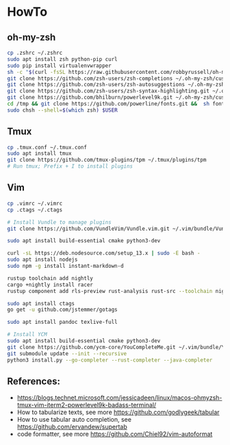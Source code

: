 # HowTo

## oh-my-zsh

```bash
cp .zshrc ~/.zshrc
sudo apt install zsh python-pip curl
sudo pip install virtualenvwrapper
sh -c "$(curl -fsSL https://raw.githubusercontent.com/robbyrussell/oh-my-zsh/master/tools/install.sh)"
git clone https://github.com/zsh-users/zsh-completions ~/.oh-my-zsh/custom/plugins/zsh-completions
git clone https://github.com/zsh-users/zsh-autosuggestions ~/.oh-my-zsh/custom/plugins/zsh-autosuggestions
git clone https://github.com/zsh-users/zsh-syntax-highlighting.git ~/.oh-my-zsh/custom/plugins/zsh-syntax-highlighting
git clone https://github.com/bhilburn/powerlevel9k.git ~/.oh-my-zsh/custom/themes/powerlevel9k
cd /tmp && git clone https://github.com/powerline/fonts.git &&  sh fonts/install.sh && cd -
sudo chsh --shell=$(which zsh) $USER
```

## Tmux

```bash
cp .tmux.conf ~/.tmux.conf
sudo apt install tmux
git clone https://github.com/tmux-plugins/tpm ~/.tmux/plugins/tpm
# Run tmux; Prefix + I to install plugins
```

## Vim

```bash
cp .vimrc ~/.vimrc
cp .ctags ~/.ctags

# Install Vundle to manage plugins
git clone https://github.com/VundleVim/Vundle.vim.git ~/.vim/bundle/Vundle.vim

sudo apt install build-essential cmake python3-dev

curl -sL https://deb.nodesource.com/setup_13.x | sudo -E bash -
sudo apt install nodejs
sudo npm -g install instant-markdown-d

rustup toolchain add nightly
cargo +nightly install racer
rustup component add rls-preview rust-analysis rust-src --toolchain nightly

sudo apt install ctags
go get -u github.com/jstemmer/gotags

sudo apt install pandoc texlive-full

# Install YCM
sudo apt install build-essential cmake python3-dev
git clone https://github.com/ycm-core/YouCompleteMe.git ~/.vim/bundle/YouCompleteMe
git submodule update --init --recursive
python3 install.py --go-completer --rust-completer --java-completer
```

## References:
* https://blogs.technet.microsoft.com/jessicadeen/linux/macos-ohmyzsh-tmux-vim-iterm2-powerlevel9k-badass-terminal/
* How to tabularize texts, see more https://github.com/godlygeek/tabular
* How to use tabular auto completion, see https://github.com/ervandew/supertab
* code formatter, see more https://github.com/Chiel92/vim-autoformat
